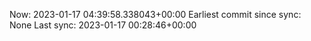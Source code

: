 Now: 2023-01-17 04:39:58.338043+00:00 Earliest commit since sync: None Last sync: 2023-01-17 00:28:46+00:00
